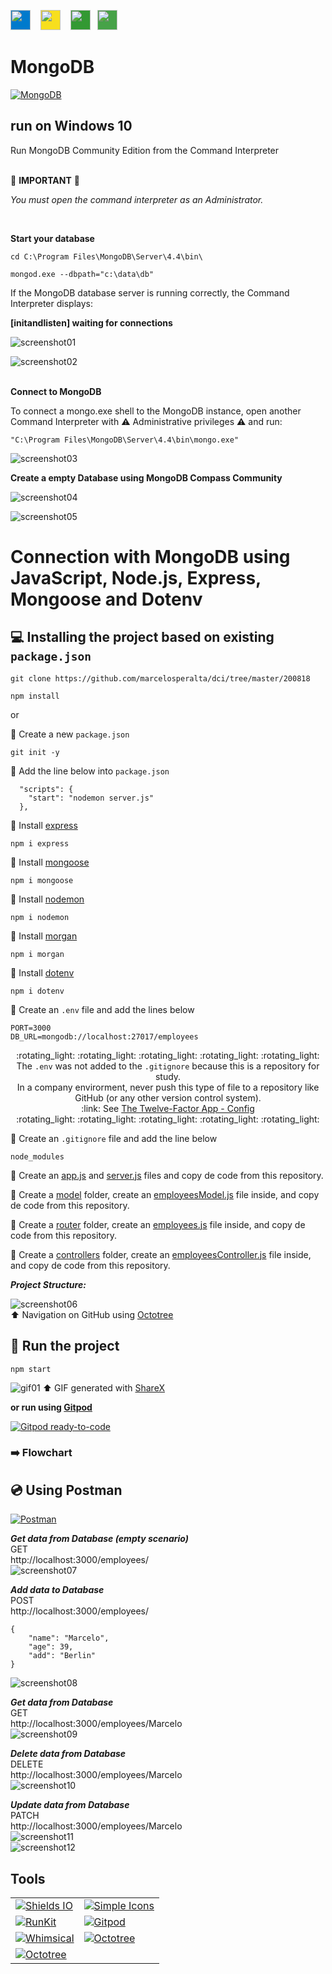 <img height="32" width="32" src="https://cdn.jsdelivr.net/npm/simple-icons@v3/icons/visualstudiocode.svg" style="background-color:#007ACC;"/>&nbsp;&nbsp;&nbsp;
<img height="32" width="32" src="https://cdn.jsdelivr.net/npm/simple-icons@v3/icons/javascript.svg" style="background-color:#F7DF1E;"/>&nbsp;&nbsp;&nbsp;
<img height="32" width="32" src="https://cdn.jsdelivr.net/npm/simple-icons@v3/icons/node-dot-js.svg" style="background-color:#339933;"/>&nbsp;&nbsp;
<img height="32" width="32" src="https://cdn.jsdelivr.net/npm/simple-icons@v3/icons/mongodb.svg" style="background-color:#47A248;"/>

# MongoDB
<a href="https://www.mongodb.com/">![MongoDB](https://img.shields.io/badge/MongoDB-The%20database%20for%20modern%20applications-brightgreen)</a>  

## run on Windows 10

Run MongoDB Community Edition from the Command Interpreter<br><br>

:rotating_light:  **IMPORTANT**  :rotating_light:

_You must open the command interpreter as an Administrator._

<br>

**Start your database**

```
cd C:\Program Files\MongoDB\Server\4.4\bin\
```

```
mongod.exe --dbpath="c:\data\db"
```

If the MongoDB database server is running correctly, the Command Interpreter displays:  

**[initandlisten] waiting for connections**  

![screenshot01](./readme/screenshot01.png)

![screenshot02](./readme/screenshot02.png)
<br><br>

**Connect to MongoDB**

To connect a mongo.exe shell to the MongoDB instance, open another Command Interpreter with :warning: Administrative privileges :warning: and run:

````
"C:\Program Files\MongoDB\Server\4.4\bin\mongo.exe"
````

![screenshot03](./readme/screenshot03.png)
<br>

**Create a empty Database using MongoDB Compass Community**

![screenshot04](./readme/screenshot04.png)

![screenshot05](./readme/screenshot05.png)


# Connection with MongoDB using JavaScript, Node.js, Express, Mongoose and Dotenv

## :computer: Installing the project based on existing ```package.json```

```
git clone https://github.com/marcelosperalta/dci/tree/master/200818
```

```
npm install
```
or  

:dvd: Create a new ```package.json```

```
git init -y
```

:dvd: Add the line below into ```package.json```

```
  "scripts": {
    "start": "nodemon server.js"
  },
```

:dvd: Install [express](https://www.npmjs.com/package/express)

```
npm i express
```

:dvd: Install [mongoose](https://www.npmjs.com/package/mongoose)

```
npm i mongoose
```

:dvd: Install [nodemon](https://www.npmjs.com/package/nodemon)

```
npm i nodemon
```

:dvd: Install [morgan](https://www.npmjs.com/package/morgan)

```
npm i morgan
```

:dvd: Install [dotenv](https://www.npmjs.com/package/dotenv)

```
npm i dotenv
```

:page_facing_up: Create an ```.env``` file and add the lines below

```
PORT=3000
DB_URL=mongodb://localhost:27017/employees
```

<div align="center">:rotating_light: :rotating_light: :rotating_light: :rotating_light: :rotating_light:</div>
<div align="center">The <code>.env</code> was not added to the <code>.gitignore</code> because this is a repository for study.<br>
In a company envirorment, never push this type of file to a repository like GitHub (or any other version control system).<br>:link: See <a href="https://12factor.net/config">The Twelve-Factor App - Config</a></div>
<div align="center">:rotating_light: :rotating_light: :rotating_light: :rotating_light: :rotating_light:</div>

:page_facing_up: Create an ```.gitignore``` file and add the line below

```
node_modules
```

:page_facing_up: Create an [app.js](https://github.com/marcelosperalta/dci/blob/master/200818/app.js) and [server.js](https://github.com/marcelosperalta/dci/blob/master/200818/server.js) files and copy de code from this repository.  

:file_folder: Create a [model](https://github.com/marcelosperalta/dci/tree/master/200818/model) folder, create an [employeesModel.js](https://github.com/marcelosperalta/dci/blob/master/200818/module/employeesModel.js) file inside, and copy de code from this repository.  

:file_folder: Create a [router](https://github.com/marcelosperalta/dci/tree/master/200818/router) folder, create an [employees.js](https://github.com/marcelosperalta/dci/blob/master/200818/router/employees.js) file inside, and copy de code from this repository.  

:file_folder: Create a [controllers](https://github.com/marcelosperalta/dci/tree/master/200818/controllers) folder, create an [employeesController.js](https://github.com/marcelosperalta/dci/blob/master/200818/controllers/employeeController.js) file inside, and copy de code from this repository.  

**_Project Structure:_**

![screenshot06](./readme/screenshot06.png)  
:arrow_up: Navigation on GitHub using [Octotree](https://www.octotree.io/)

## :runner: Run the project

````
npm start
````

![gif01](./readme/gif01.gif)
:arrow_up: GIF generated with [ShareX](https://getsharex.com/)  

**or run using [Gitpod](https://www.gitpod.io/)**  

[![Gitpod ready-to-code](https://img.shields.io/badge/Gitpod-ready--to--code-blue?logo=gitpod)](https://gitpod.io/#https://github.com/marcelosperalta/mock-up_e-learning_platform)

### :arrow_right: Flowchart

## :cd: Using Postman

<a href="https://www.postman.com/">![Postman](https://img.shields.io/badge/Postman-The%20Collaboration%20Platform%20for%20API%20Development-orange)</a>  

**_Get data from Database (empty scenario)_**  
GET  
http://localhost:3000/employees/  
![screenshot07](./readme/screenshot07.png)  

**_Add data to Database_**  
POST  
http://localhost:3000/employees/  
```
{
    "name": "Marcelo",
    "age": 39,
    "add": "Berlin"
}
```
![screenshot08](./readme/screenshot08.png)  

**_Get data from Database_**  
GET  
http://localhost:3000/employees/Marcelo  
![screenshot09](./readme/screenshot09.png)  

**_Delete data from Database_**  
DELETE  
http://localhost:3000/employees/Marcelo  
![screenshot10](./readme/screenshot10.png)  

**_Update data from Database_**  
PATCH  
http://localhost:3000/employees/Marcelo  
![screenshot11](./readme/screenshot11.png)  
![screenshot12](./readme/screenshot12.png)  

## Tools

|||
-- | --
<a href="https://shields.io">![Shields IO](https://img.shields.io/badge/Shields%20IO-Concise%2C%20consistent%2C%20and%20legible%20badges%20in%20SVG%20and%20raster%20format-brightgreen)</a> | <a href="https://simpleicons.org/">![Simple Icons](https://img.shields.io/badge/Simple%20Icons-1400%20Free%20SVG%20icons%20for%20popular%20brands-yellowgreen)</a> |
 <a href="https://runkit.com/">![RunKit](https://img.shields.io/badge/RunKit-A%20node%20playground%20in%20your%20browser-red)</a> | <a href="https://www.gitpod.io/">![Gitpod](https://img.shields.io/badge/Gitpod-Prebuilt%20Dev%20Environments-blue)</a> | 
<a href="https://whimsical.com/">![Whimsical](https://img.shields.io/static/v1?label=Whimsical&message=The%20Visual%20Workspace&color=blueviolet)</a> | <a href="https://www.octotree.io/">![Octotree](https://img.shields.io/badge/Octotree-GitHub%20on%20steroids-orange)</a> | 
<a href="https://getsharex.com/">![Octotree](https://img.shields.io/badge/ShareX-Screen%20capture,%20file%20sharing%20and%20productivity%20tool-yellow)</a> | 